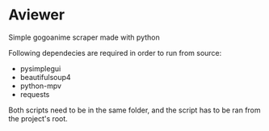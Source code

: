 # Aviewer

Simple gogoanime scraper made with python

Following dependecies are required in order to run from source:

 - pysimplegui
 - beautifulsoup4
 - python-mpv
 - requests

Both scripts need to be in the same folder,
and the script has to be ran from the project's root.
